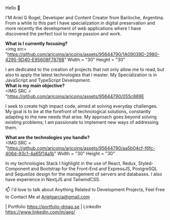 Hello 👋

I'M Ariel G Rogel, Developer and Content Creator from Bariloche, Argentina. From a while to this part I have specialization in digital preservation and more recently the development of web applications where I have discovered the perfect tool to merge passion and work. <br>

<b> What is I currently focusing? </b> <br>
<img src= "https://github.com/aricoins/aricoins/assets/95644790/1A09039D-2980-4295-9D40-E95608F7878B" Width = "30" Height = "30"


I am dedicated to the creation of projects that not only allow me to read, but also to apply the latest technologies that i master. My Specialization is in JavaScript and TypeScript Development. <br>
<b> What is my main objective? </b> <br>
<IMG SRC = "https://github.com/aricoins/aricoins/assets/95644790/055c869E


I seek to create high impact code, aimed at solving everyday challenges. My goal is to be at the forefront of technological solutions, constantly adapting to the new needs that arise. My approach goes beyond solving existing problems; I am passionate to implement new ways of addressing them.

<b> What are the technologies you handle? </b> <br>
<IMG SRC = "https://github.com/aricoins/aricoins/assets/95644790/aa5b04cf-f6fc-406d-93c1-4a65f14a1b" Width = "30" Height = "30"

In my technologies Stack I highlight in the use of React, Redux, Styled-Component and Bootstrap for the Front-End and ExpressJS, PostgreSQL and Sequelize design for the management of servers and databases. I also have experience in NextjJS and TailwindCSS.

📫 i'd love to talk about Anything Related to Development Projects, Feel Free to Contact Me at Arielgarcia@gmail.com

| Portfolio https://portfolio-dmao.se
| LinkedIn https://www.linkedin.com/in/aeg/

